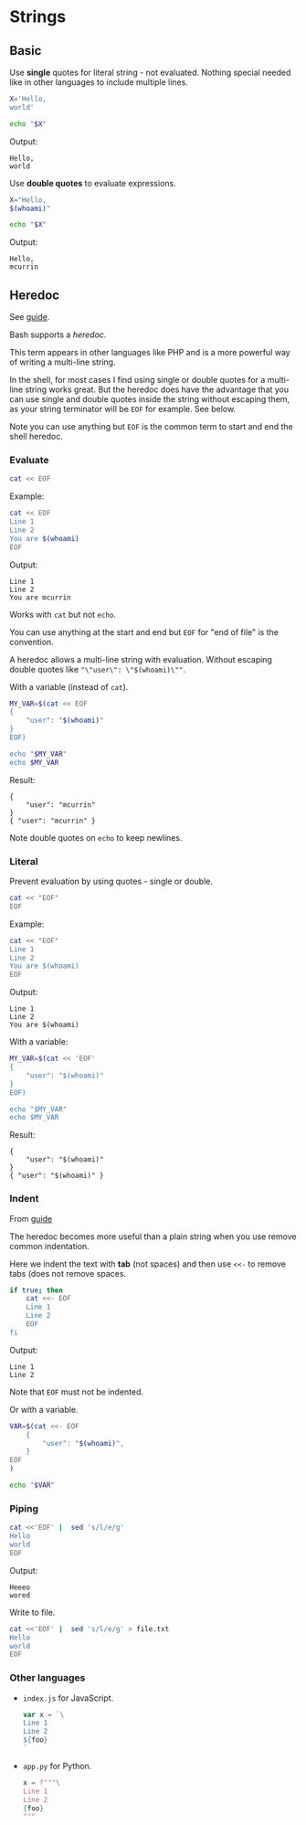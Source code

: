 # Strings


## Basic

Use **single** quotes for literal string - not evaluated. Nothing special needed like in other languages to include multiple lines.

```sh
X='Hello,
world'

echo "$X"
```

Output:
```
Hello,
world
```

Use **double quotes** to evaluate expressions.

```sh
X="Hello,
$(whoami)"

echo "$X"
```

Output:
```
Hello,
mcurrin
```


## Heredoc

See [guide](https://linuxize.com/post/bash-heredoc/).

Bash supports a _heredoc_.

This term appears in other languages like PHP and is a more powerful way of writing a multi-line string. 

In the shell, for most cases I find using single or double quotes for a multi-line string works great. But the heredoc does have the advantage that you can use single and double quotes inside the string without escaping them, as your string terminator will be `EOF` for example. See below.

Note you can use anything but `EOF` is the common term to start and end the shell heredoc.

### Evaluate

```sh
cat << EOF
```

Example:

```sh
cat << EOF
Line 1
Line 2
You are $(whoami)
EOF
```

Output:
```
Line 1
Line 2
You are mcurrin
```

Works with `cat` but not `echo`.

You can use anything at the start and end but `EOF` for "end of file" is the convention.

A heredoc allows a multi-line string with evaluation. Without escaping double quotes like `"\"user\": \"$(whoami)\""`.

With a variable (instead of `cat`).

```sh
MY_VAR=$(cat << EOF
{
    "user": "$(whoami)"
}
EOF)

echo "$MY_VAR"
echo $MY_VAR
```

Result:

```
{
    "user": "mcurrin"
}
{ "user": "mcurrin" }
```

Note double quotes on `echo` to keep newlines.


### Literal

Prevent evaluation by using quotes - single or double. 

```sh
cat << "EOF"
EOF
```

Example:

```sh
cat << "EOF"
Line 1
Line 2
You are $(whoami)
EOF
```
Output:
```
Line 1
Line 2
You are $(whoami)
```

With a variable:

```sh
MY_VAR=$(cat << 'EOF'
{
    "user": "$(whoami)"
}
EOF)

echo "$MY_VAR"
echo $MY_VAR
```

Result:

```
{
    "user": "$(whoami)"
}
{ "user": "$(whoami)" }
```

### Indent

From [guide](https://www.oreilly.com/library/view/bash-cookbook/0596526784/ch03s04.html)

The heredoc becomes more useful than a plain string when you use remove common indentation.

Here we indent the text with **tab** (not spaces) and then use `<<-` to remove tabs (does not remove spaces.

```sh
if true; then
	cat <<- EOF
	Line 1
	Line 2
	EOF
fi
```
Output:
```
Line 1
Line 2
```

Note that `EOF` must not be indented.

Or with a variable.

```sh
VAR=$(cat <<- EOF
	{
		"user": "$(whoami)",
	}
EOF
)

echo "$VAR"
```


### Piping

```sh
cat <<'EOF' |  sed 's/l/e/g'
Hello
world
EOF
```
Output:
```
Heeeo
wored
```

Write to file.

```sh
cat <<'EOF' |  sed 's/l/e/g' > file.txt
Hello
world
EOF
```


### Other languages

- `index.js` for JavaScript.
    ```javascript
    var x = `\
    Line 1
    Line 2
    ${foo}
    `
    ```
- `app.py` for Python.
    ```python
    x = f"""\
    Line 1
    Line 2
    {foo}
    """
    ```
